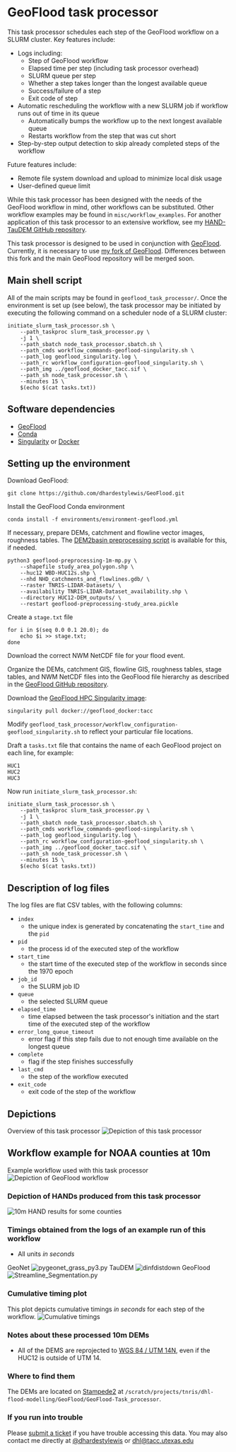 # GeoFlood task processor
This task processor schedules each step of the GeoFlood workflow on a SLURM cluster. Key features include:
* Logs including:
    * Step of GeoFlood workflow
    * Elapsed time per step (including task processor overhead)
    * SLURM queue per step
    * Whether a step takes longer than the longest available queue
    * Success/failure of a step
    * Exit code of step
* Automatic rescheduling the workflow with a new SLURM job if workflow runs out of time in its queue
    * Automatically bumps the workflow up to the next longest available queue
    * Restarts workflow from the step that was cut short
* Step-by-step output detection to skip already completed steps of the workflow

Future features include:
* Remote file system download and upload to minimize local disk usage
* User-defined queue limit

While this task processor has been designed with the needs of the GeoFlood workflow in mind, other workflows can be substituted.
Other workflow examples may be found in `misc/workflow_examples`.
For another application of this task processor to an extensive workflow, see my [HAND-TauDEM GitHub repository](https://github.com/dhardestylewis/HAND-TauDEM).

This task processor is designed to be used in conjunction with [GeoFlood](https://github.com/passaH2O/GeoFlood).
Currently, it is necessary to use [my fork of GeoFlood](https://github.com/dhardestylewis/GeoFlood).
Differences between this fork and the main GeoFlood repository will be merged soon.

## Main shell script
All of the main scripts may be found in `geoflood_task_processor/`.
Once the environment is set up (see below), the task processor may be initiated by executing the following command on a scheduler node of a SLURM cluster:
```
initiate_slurm_task_processor.sh \
    --path_taskproc slurm_task_processor.py \
    -j 1 \
    --path_sbatch node_task_processor.sbatch.sh \
    --path_cmds workflow_commands-geoflood-singularity.sh \
    --path_log geoflood_singularity.log \
    --path_rc workflow_configuration-geoflood_singularity.sh \
    --path_img ../geoflood_docker_tacc.sif \
    --path_sh node_task_processor.sh \
    --minutes 15 \
    $(echo $(cat tasks.txt))
```

## Software dependencies
* [GeoFlood](https://github.com/dhardestylewis/GeoFlood)
* [Conda](https://conda.io/projects/conda/en/latest/user-guide/install/linux.html)
* [Singularity](https://sylabs.io/guides/3.0/user-guide/installation.html) or [Docker](https://docs.docker.com/engine/install/centos/)

## Setting up the environment
Download GeoFlood:
```
git clone https://github.com/dhardestylewis/GeoFlood.git
```
Install the GeoFlood Conda environment
```
conda install -f environments/environment-geoflood.yml
```
If necessary, prepare DEMs, catchment and flowline vector images, roughness tables. The [DEM2basin preprocessing script](https://github.com/dhardestylewis/DEM2basin) is available for this, if needed.
```
python3 geoflood-preprocessing-1m-mp.py \
    --shapefile study_area_polygon.shp \
    --huc12 WBD-HUC12s.shp \
    --nhd NHD_catchments_and_flowlines.gdb/ \
    --raster TNRIS-LIDAR-Datasets/ \
    --availability TNRIS-LIDAR-Dataset_availability.shp \
    --directory HUC12-DEM_outputs/ \
    --restart geoflood-preprocessing-study_area.pickle
```
Create a `stage.txt` file
```
for i in $(seq 0.0 0.1 20.0); do
    echo $i >> stage.txt;
done
```
Download the correct NWM NetCDF file for your flood event.

Organize the DEMs, catchment GIS, flowline GIS, roughness tables, stage tables, and NWM NetCDF files into the GeoFlood file hierarchy as described in the [GeoFlood GitHub repository](https://github.com/dhardestylewis/GeoFlood).

Download the [GeoFlood HPC Singularity image](https://hub.docker.com/r/dhardestylewis/geoflood_docker):
```
singularity pull docker://geoflood_docker:tacc
```

Modify `geoflood_task_processor/workflow_configuration-geoflood_singularity.sh` to reflect your particular file locations.

Draft a `tasks.txt` file that contains the name of each GeoFlood project on each line, for example:
```
HUC1
HUC2
HUC3
```

Now run `initiate_slurm_task_processor.sh`:
```
initiate_slurm_task_processor.sh \
    --path_taskproc slurm_task_processor.py \
    -j 1 \
    --path_sbatch node_task_processor.sbatch.sh \
    --path_cmds workflow_commands-geoflood-singularity.sh \
    --path_log geoflood_singularity.log \
    --path_rc workflow_configuration-geoflood_singularity.sh \
    --path_img ../geoflood_docker_tacc.sif \
    --path_sh node_task_processor.sh \
    --minutes 15 \
    $(echo $(cat tasks.txt))
```

## Description of log files
The log files are flat CSV tables, with the following columns:
* `index`
    * the unique index is generated by concatenating the `start_time` and the `pid`
* `pid`
    * the process id of the executed step of the workflow
* `start_time`
    * the start time of the executed step of the workflow in seconds since the 1970 epoch
* `job_id`
    * the SLURM job ID
* `queue`
    * the selected SLURM queue
* `elapsed_time`
    * time elapsed between the task processor's initiation and the start time of the executed step of the workflow
* `error_long_queue_timeout`
    * error flag if this step fails due to not enough time available on the longest queue
* `complete`
    * flag if the step finishes successfully
* `last_cmd`
    * the step of the workflow executed
* `exit_code`
    * exit code of the step of the workflow

## Depictions

Overview of this task processor
![Depiction of this task processor](https://github.com/dhardestylewis/GeoFlood-Task_processor/blob/main/images/GeoFlood-Task_processor-quality.jpg)

## Workflow example for NOAA counties at 10m

Example workflow used with this task processor
![Depiction of GeoFlood workflow](https://github.com/dhardestylewis/GeoFlood-Task_processor/blob/main/images/GeoFlood_Singularity-Workflow-quality.jpg)

### Depiction of HANDs produced from this task processor

![10m HAND results for some counties](https://github.com/dhardestylewis/GeoFlood-Task_processor/blob/main/images/HANDs_depicted.png)

### Timings obtained from the logs of an example run of this workflow

* All units _in seconds_

GeoNet
![pygeonet_grass_py3.py](https://github.com/dhardestylewis/GeoFlood-Task_processor/blob/main/images/NOAA-10m-Final_flowlines-pygeonet_grass_py3.py.png)
TauDEM
![dinfdistdown](https://github.com/dhardestylewis/GeoFlood-Task_processor/blob/main/images/NOAA-10m-Final_flowlines-dinfdistdown.png)
GeoFlood
![Streamline_Segmentation.py](https://github.com/dhardestylewis/GeoFlood-Task_processor/blob/main/images/NOAA-10m-Final_flowlines-Streamline_Segmentation.py.png)

### Cumulative timing plot

This plot depicts cumulative timings _in seconds_ for each step of the workflow.
![Cumulative timings](https://github.com/dhardestylewis/GeoFlood-Task_processor/blob/main/images/NOAA-10m-Final_flowlines-Cumulative_command_timings.png)

### Notes about these processed 10m DEMs
* All of the DEMS are reprojected to [WGS 84 / UTM 14N](https://epsg.io/32614), even if the HUC12 is outside of UTM 14.
### Where to find them
The DEMs are located on [Stampede2](https://www.tacc.utexas.edu/systems/stampede2) at `/scratch/projects/tnris/dhl-flood-modelling/GeoFlood/GeoFlood-Task_processor`.
### If you run into trouble
Please [submit a ticket](https://portal.tacc.utexas.edu/tacc-consulting) if you have trouble accessing this data. You may also contact me directly at [@dhardestylewis](https://github.com/dhardestylewis) or <dhl@tacc.utexas.edu>


